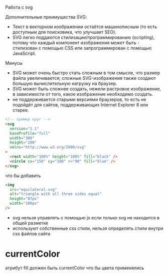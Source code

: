 Работа с svg

Дополнительные преимущества SVG:

- Текст в векторном изображении остаётся машинописным (то есть доступным для поисковика, что улучшает SEO).
- SVG легко поддаются стилизации/программированию (scripting), потому что каждый компонент изображения может быть - стилизован с помощью CSS или запрограммирован с помощью JavaScript.

Минусы

- SVG может очень быстро стать сложным в том смысле, что размер файла увеличивается; сложные SVG-изображения также создают большую вычислительную нагрузку на браузер.
- SVG может быть сложнее создать, нежели растровое изображение, в зависимости от того, какое изображение необходимо создать.
- не поддерживается старыми версиями браузеров, то есть не подойдёт для сайтов, поддерживающих Internet Explorer 8 или старее.

```html
<!-- пример круг -->
<svg
  version="1.1"
  baseProfile="full"
  width="300"
  height="200"
  xmlns="http://www.w3.org/2000/svg"
>
  <rect width="100%" height="100%" fill="black" />
  <circle cx="150" cy="100" r="90" fill="blue" />
</svg>
```

что бы добавить

```html
<img
  src="equilateral.svg"
  alt="triangle with all three sides equal"
  height="87px"
  width="100px"
/>
```

- svg нельзя управлять с помощью js если только svg не находится в общей разметке
- используют собственные css стили, нельзя определять стили внутри css файлов сайта

# currentColor

атрибут fill должен быть currentColor что бы цвета применялись

